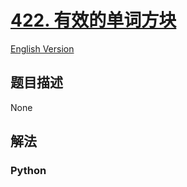 # [422. 有效的单词方块](https://leetcode-cn.com/problems/valid-word-square)

[English Version](/leetcode/0400-0499/0422.Valid%20Word%20Square/README_EN.md)

## 题目描述

<!-- 这里写题目描述 -->

None

## 解法

<!-- 这里可写通用的实现逻辑 -->

<!-- tabs:start -->

### **Python**

<!-- 这里可写当前语言的特殊实现逻辑 -->

```python

```

<!-- tabs:end -->
